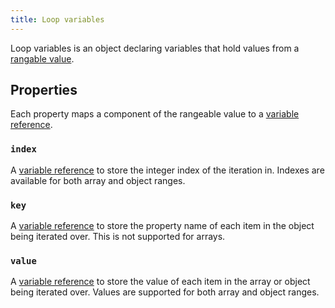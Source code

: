 ```yaml
---
title: Loop variables
---
```


Loop variables is an object declaring variables that hold values from a [rangable value](rangeable-value).

## Properties

Each property maps a component of the rangeable value to a [variable reference](../variable-reference).

### `index`

A [variable reference](../variable-reference.md) to store the integer index of the iteration in. Indexes are available for both array and object ranges.

### `key`

A [variable reference](../variable-reference.md) to store the property name of each item in the object being iterated over. This is not supported for arrays.

### `value`

A [variable reference](../variable-reference.md) to store the value of each item in the array or object being iterated over. Values are supported for both array and object ranges.
